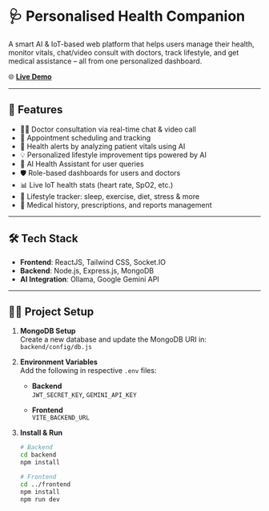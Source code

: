 # 🩺 Personalised Health Companion

A smart AI & IoT-based web platform that helps users manage their health, monitor vitals, chat/video consult with doctors, track lifestyle, and get medical assistance – all from one personalized dashboard.

🌐 **[Live Demo](https://personalized-health-companion.vercel.app/)**

---

## 🚀 Features
- 🧑‍⚕️ Doctor consultation via real-time chat & video call
- 📅 Appointment scheduling and tracking
- 🚨 Health alerts by analyzing patient vitals using AI
- 💡 Personalized lifestyle improvement tips powered by AI
- 🧠 AI Health Assistant for user queries
- 🛡️ Role-based dashboards for users and doctors
- 📊 Live IoT health stats (heart rate, SpO2, etc.)
- 🥗 Lifestyle tracker: sleep, exercise, diet, stress & more
- 🧾 Medical history, prescriptions, and reports management

---

## 🛠️ Tech Stack

- **Frontend**: ReactJS, Tailwind CSS, Socket.IO
- **Backend**: Node.js, Express.js, MongoDB
- **AI Integration**: Ollama, Google Gemini API

---

## 🧑‍💻 Project Setup

1. **MongoDB Setup**  
   Create a new database and update the MongoDB URI in:  
   `backend/config/db.js`

2. **Environment Variables**  
   Add the following in respective `.env` files:

   - **Backend**  
     `JWT_SECRET_KEY`, `GEMINI_API_KEY`

   - **Frontend**  
     `VITE_BACKEND_URL`

3. **Install & Run**

   ```bash
   # Backend
   cd backend
   npm install

   # Frontend
   cd ../frontend
   npm install
   npm run dev
